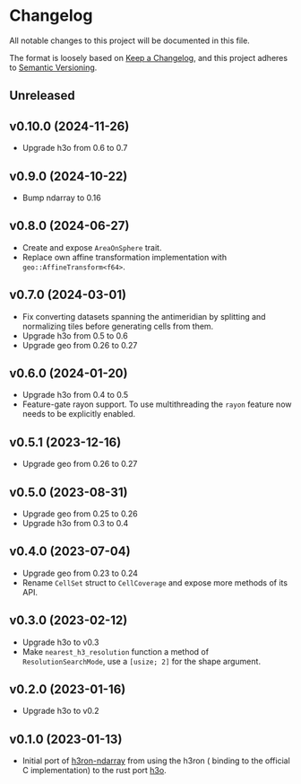 # Changelog

All notable changes to this project will be documented in this file.

The format is loosely based on [Keep a Changelog](https://keepachangelog.com/en/1.0.0/), and this project adheres
to [Semantic Versioning](https://semver.org/spec/v2.0.0.html).

## Unreleased

## v0.10.0 (2024-11-26)

* Upgrade h3o from 0.6 to 0.7

## v0.9.0 (2024-10-22)

* Bump ndarray to 0.16

## v0.8.0 (2024-06-27)

* Create and expose `AreaOnSphere` trait.
* Replace own affine transformation implementation with `geo::AffineTransform<f64>`.

## v0.7.0 (2024-03-01)

* Fix converting datasets spanning the antimeridian by splitting and normalizing tiles before generating cells from
  them.
* Upgrade h3o from 0.5 to 0.6
* Upgrade geo from 0.26 to 0.27

## v0.6.0 (2024-01-20)

* Upgrade h3o from 0.4 to 0.5
* Feature-gate rayon support. To use multithreading the `rayon` feature now needs to be explicitly enabled.

## v0.5.1 (2023-12-16)

* Upgrade geo from 0.26 to 0.27

## v0.5.0 (2023-08-31)

* Upgrade geo from 0.25 to 0.26
* Upgrade h3o from 0.3 to 0.4

## v0.4.0 (2023-07-04)

* Upgrade geo from 0.23 to 0.24
* Rename `CellSet` struct to `CellCoverage` and expose more methods of its API.

## v0.3.0 (2023-02-12)

* Upgrade h3o to v0.3
* Make `nearest_h3_resolution` function a method of `ResolutionSearchMode`, use a `[usize; 2]` for the shape argument.

## v0.2.0 (2023-01-16)

* Upgrade h3o to v0.2

## v0.1.0 (2023-01-13)

* Initial port of [h3ron-ndarray](https://github.com/nmandery/h3ron/tree/main/h3ron-ndarray) from using the h3ron (
  binding to the official C implementation) to the rust port [h3o](https://github.com/HydroniumLabs/h3o).
